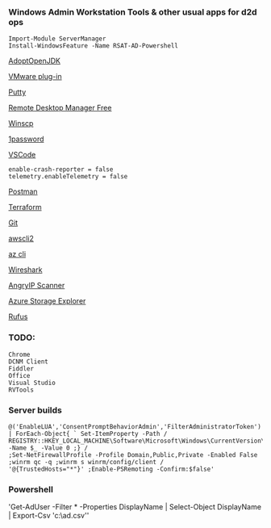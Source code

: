 ### Windows Admin Workstation Tools & other usual apps for d2d ops
```
Import-Module ServerManager
Install-WindowsFeature -Name RSAT-AD-Powershell
```

[AdoptOpenJDK](https://adoptopenjdk.net/?variant=openjdk15&jvmVariant=hotspot)

[VMware plug-in](http://vsphereclient.vmware.com/vsphereclient/VMware-EnhancedAuthenticationPlugin-6.7.0.exe)

[Putty](https://the.earth.li/~sgtatham/putty/latest/w64/putty-64bit-0.74-installer.msi)

[Remote Desktop Manager Free](https://cdn.devolutions.net/download/Setup.RemoteDesktopManagerFree.2020.3.23.0.msi)

[Winscp](https://winscp.net/download/WinSCP-5.17.9-Setup.exe)

[1password](https://app-updates.agilebits.com/download/OPW7)

[VSCode](https://code.visualstudio.com/docs/?dv=win64)
```
enable-crash-reporter = false
telemetry.enableTelemetry = false
```
[Postman](https://dl.pstmn.io/download/latest/win64)

[Terraform](https://releases.hashicorp.com/terraform/0.15.0/terraform_0.15.0_windows_amd64.zip)

[Git](https://github.com/git-for-windows/git/releases/download/v2.29.2.windows.3/Git-2.29.2.3-64-bit.exe)

[awscli2](https://awscli.amazonaws.com/AWSCLIV2.msi)

[az cli](https://aka.ms/installazurecliwindows)

[Wireshark](https://1.na.dl.wireshark.org/win64/Wireshark-win64-3.4.2.exe)

[AngryIP Scanner](https://github.com/angryip/ipscan/releases/download/3.7.3/ipscan-3.7.3-setup.exe)

[Azure Storage Explorer](https://go.microsoft.com/fwlink/?LinkId=708343&clcid=0x409)

[Rufus](https://github.com/pbatard/rufus/releases/download/v3.13/rufus-3.13.exe)

### TODO:
```
Chrome
DCNM Client
Fiddler
Office
Visual Studio
RVTools
```
### Server builds
```
@('EnableLUA','ConsentPromptBehaviorAdmin','FilterAdministratorToken') | ForEach-Object{ ` Set-ItemProperty -Path /
REGISTRY::HKEY_LOCAL_MACHINE\Software\Microsoft\Windows\CurrentVersion\Policies\System -Name $_ -Value 0 ;} /
;Set-NetFirewallProfile -Profile Domain,Public,Private -Enabled False ;winrm qc -q ;winrm s winrm/config/client /
'@{TrustedHosts="*"}' ;Enable-PSRemoting -Confirm:$false'
```
### Powershell
'Get-AdUser -Filter * -Properties DisplayName | Select-Object DisplayName | Export-Csv 'c:\ad.csv''
